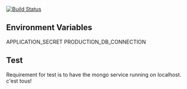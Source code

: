 [![Build Status](https://travis-ci.org/LogicalAddress/logicaladdressd.svg?branch=master)](https://travis-ci.org/LogicalAddress/logicaladdressd)

## Environment Variables

APPLICATION_SECRET
PRODUCTION_DB_CONNECTION

## Test

Requirement for test is to have the mongo service running on localhost. c'est tous!
